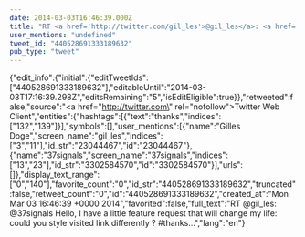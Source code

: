 ```yaml
---
date: 2014-03-03T16:46:39.000Z
title: "RT <a href='http://twitter.com/gil_les'>@gil_les</a>: <a href='http://twitter.com/37signals'>@37signals</a> Hello, I have a little feature request that will change my life: could you style visited link differently ? #thanks…″"
user_mentions: "undefined"
tweet_id: "440528691333189632"
pub_type: "tweet"
---
```

{"edit_info":{"initial":{"editTweetIds":["440528691333189632"],"editableUntil":"2014-03-03T17:16:39.298Z","editsRemaining":"5","isEditEligible":true}},"retweeted":false,"source":"<a href=\"http://twitter.com\" rel=\"nofollow\">Twitter Web Client</a>","entities":{"hashtags":[{"text":"thanks","indices":["132","139"]}],"symbols":[],"user_mentions":[{"name":"Gilles Doge","screen_name":"gil_les","indices":["3","11"],"id_str":"23044467","id":"23044467"},{"name":"37signals","screen_name":"37signals","indices":["13","23"],"id_str":"3302584570","id":"3302584570"}],"urls":[]},"display_text_range":["0","140"],"favorite_count":"0","id_str":"440528691333189632","truncated":false,"retweet_count":"0","id":"440528691333189632","created_at":"Mon Mar 03 16:46:39 +0000 2014","favorited":false,"full_text":"RT @gil_les: @37signals Hello, I have a little feature request that will change my life: could you style visited link differently ? #thanks…","lang":"en"}
